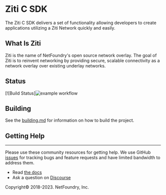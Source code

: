 # Ziti C SDK

The Ziti C SDK delivers a set of functionality allowing developers to create applications utilizing a Ziti Network
quickly and easily.

<h2>What Is Ziti</h2>

Ziti is the name of NetFoundry's open source network overlay. The goal of Ziti is to
reinvent networking by providing secure, scalable connectivity as a network overlay over
existing underlay networks.

<h2>Status</h2>

[![Build Status]![example workflow](https://github.com/openziti/ziti-sdk-c/actions/workflows/cmake.yml/badge.svg?branch=main)

<h2>Building</h2>

See the [building.md](./building.md) for information on how to build the project.

<h2>Getting Help</h2>

------------
Please use these community resources for getting help. We use GitHub [issues](https://github.com/NetFoundry/ziti-sdk-c/issues) 
for tracking bugs and feature requests and have limited bandwidth to address them.

- Read [the docs](https://docs.openziti.io/)
- Ask a question on [Discourse](https://openziti.discourse.group/)

Copyright&copy; 2018-2023. NetFoundry, Inc.
